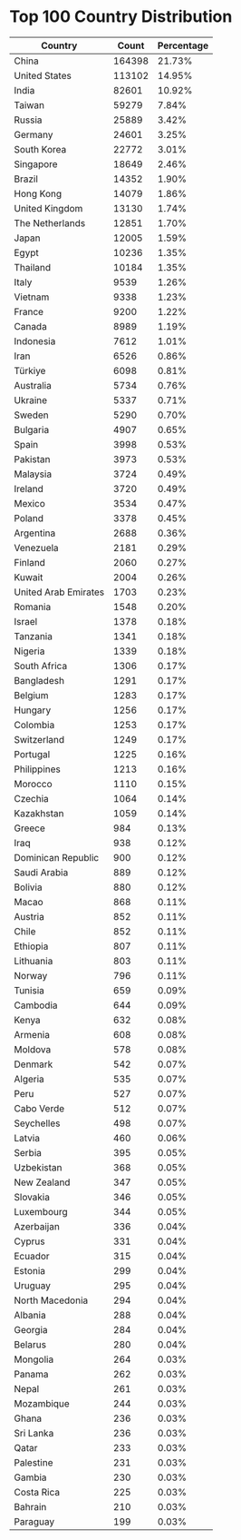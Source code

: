# Top 100 Country Distribution
| Country | Count | Percentage |
|----|----|----|
| China | 164398 | 21.73% |
| United States | 113102 | 14.95% |
| India | 82601 | 10.92% |
| Taiwan | 59279 | 7.84% |
| Russia | 25889 | 3.42% |
| Germany | 24601 | 3.25% |
| South Korea | 22772 | 3.01% |
| Singapore | 18649 | 2.46% |
| Brazil | 14352 | 1.90% |
| Hong Kong | 14079 | 1.86% |
| United Kingdom | 13130 | 1.74% |
| The Netherlands | 12851 | 1.70% |
| Japan | 12005 | 1.59% |
| Egypt | 10236 | 1.35% |
| Thailand | 10184 | 1.35% |
| Italy | 9539 | 1.26% |
| Vietnam | 9338 | 1.23% |
| France | 9200 | 1.22% |
| Canada | 8989 | 1.19% |
| Indonesia | 7612 | 1.01% |
| Iran | 6526 | 0.86% |
| Türkiye | 6098 | 0.81% |
| Australia | 5734 | 0.76% |
| Ukraine | 5337 | 0.71% |
| Sweden | 5290 | 0.70% |
| Bulgaria | 4907 | 0.65% |
| Spain | 3998 | 0.53% |
| Pakistan | 3973 | 0.53% |
| Malaysia | 3724 | 0.49% |
| Ireland | 3720 | 0.49% |
| Mexico | 3534 | 0.47% |
| Poland | 3378 | 0.45% |
| Argentina | 2688 | 0.36% |
| Venezuela | 2181 | 0.29% |
| Finland | 2060 | 0.27% |
| Kuwait | 2004 | 0.26% |
| United Arab Emirates | 1703 | 0.23% |
| Romania | 1548 | 0.20% |
| Israel | 1378 | 0.18% |
| Tanzania | 1341 | 0.18% |
| Nigeria | 1339 | 0.18% |
| South Africa | 1306 | 0.17% |
| Bangladesh | 1291 | 0.17% |
| Belgium | 1283 | 0.17% |
| Hungary | 1256 | 0.17% |
| Colombia | 1253 | 0.17% |
| Switzerland | 1249 | 0.17% |
| Portugal | 1225 | 0.16% |
| Philippines | 1213 | 0.16% |
| Morocco | 1110 | 0.15% |
| Czechia | 1064 | 0.14% |
| Kazakhstan | 1059 | 0.14% |
| Greece | 984 | 0.13% |
| Iraq | 938 | 0.12% |
| Dominican Republic | 900 | 0.12% |
| Saudi Arabia | 889 | 0.12% |
| Bolivia | 880 | 0.12% |
| Macao | 868 | 0.11% |
| Austria | 852 | 0.11% |
| Chile | 852 | 0.11% |
| Ethiopia | 807 | 0.11% |
| Lithuania | 803 | 0.11% |
| Norway | 796 | 0.11% |
| Tunisia | 659 | 0.09% |
| Cambodia | 644 | 0.09% |
| Kenya | 632 | 0.08% |
| Armenia | 608 | 0.08% |
| Moldova | 578 | 0.08% |
| Denmark | 542 | 0.07% |
| Algeria | 535 | 0.07% |
| Peru | 527 | 0.07% |
| Cabo Verde | 512 | 0.07% |
| Seychelles | 498 | 0.07% |
| Latvia | 460 | 0.06% |
| Serbia | 395 | 0.05% |
| Uzbekistan | 368 | 0.05% |
| New Zealand | 347 | 0.05% |
| Slovakia | 346 | 0.05% |
| Luxembourg | 344 | 0.05% |
| Azerbaijan | 336 | 0.04% |
| Cyprus | 331 | 0.04% |
| Ecuador | 315 | 0.04% |
| Estonia | 299 | 0.04% |
| Uruguay | 295 | 0.04% |
| North Macedonia | 294 | 0.04% |
| Albania | 288 | 0.04% |
| Georgia | 284 | 0.04% |
| Belarus | 280 | 0.04% |
| Mongolia | 264 | 0.03% |
| Panama | 262 | 0.03% |
| Nepal | 261 | 0.03% |
| Mozambique | 244 | 0.03% |
| Ghana | 236 | 0.03% |
| Sri Lanka | 236 | 0.03% |
| Qatar | 233 | 0.03% |
| Palestine | 231 | 0.03% |
| Gambia | 230 | 0.03% |
| Costa Rica | 225 | 0.03% |
| Bahrain | 210 | 0.03% |
| Paraguay | 199 | 0.03% |
